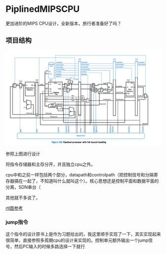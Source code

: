 # PiplinedMIPSCPU

更加进阶的MIPS CPU设计，全新版本，旅行者准备好了吗？

## 项目结构

![PipelinedMIPSCPU](image/readme/1702648630173.png)

参照上图进行设计

将指令存储器和主存分开，并且独立cpu之外。

cpu中和之前一样包括两个部分，datapath和controlpath（把控制信号和分隔寄存器搞在一起了，不知道叫什么就叫这个）。核心思想还是控制平面和数据平面的分离，SDN串台（

其他就不多说了。

[rtl图参考](./pipline.pdf)

### jump指令

这个指令的设计原书上是作为习题给出的，我这里顺手实现了一下，其实实现起来很简单，直接参照多周期cpu的设计来实现的。控制单元额外输出一个jump信号，然后PC输入的时候多路选择一下就行

